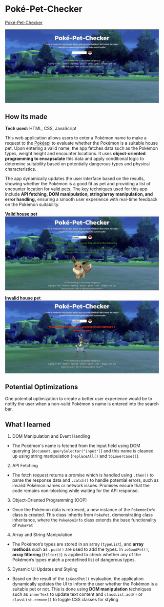# Poké-Pet-Checker

[Poké-Pet-Checker](https://pokemon-pet-check.netlify.app/)

![Poké-Pet-Checker home screen](/img/PPC1.png)

## How its made
**Tech used:** HTML, CSS, JavaScript

This web application allows users to enter a Pokémon name to make a request to the [Pokéapi](https://pokeapi.co/) to evaluate whether the Pokémon is a suitable house pet. Upon entering a valid name, the app fetches data such as the Pokémon types, weight height and encounter locations. It uses **object-oriented programming to encapsulate** this data and apply conditional logic to determine suitability based on potentially dangerous types and physical characteristics.

The app dynamically updates the user interface based on the results, showing whether the Pokémon is a good fit as pet and providing a list of encounter location for valid pets. The key techniques used for this app include **API fetching, DOM manipulation, string/array manipulation, and error handling,** ensuring a smooth user experience with real-time feedback on the Pokémon suitability.

**Valid house pet**
![Poké-Pet-Checker correct screen](/img/PPCcorrect.png)

**Invalid house pet**
![Poké-Pet-Checker incorrect screen](/img/PPCincorrect.png)

## Potential Optimizations
One potential optimization to create a better user experience would be to notify the user when a non-valid Pokémon's name is entered into the search bar.


## What I learned
1. DOM Manipulation and Event Handling
  - The Pokémon's name is fetched from the input field using DOM querying (`document.querySelector("input")`) and this name is cleaned up using string manipulation (`replaceAll()` and `toLowerCase()`).
2. API Fetching
 - The fetch request returns a promise which is handled using `.then()` to parse the response data and `.catch()` to handle potential errors, such as invalid Pokémon names or network issues. Promises ensure that the code remains non-blocking while waiting for the API response.
3. Object-Oriented Programming (OOP)
 - Once the Pokémon data is retrieved, a new instance of the `PokemonInfo` class is created. This class inherits from `PokePet`, demonstrating class inheritance, where the `PokemonInfo` class extends the base functionality of `PokePet`
4. Array and String Manipulation
 - The Pokémon’s types are stored in an array (`typeList`), and **array methods** such as `.push()` are used to add the types. In `isGoodPet()`, **array filtering** (`filter()`) is applied to check whether any of the Pokémon’s types match a predefined list of dangerous types.
5. Dynamic UI Updates and Styling
 - Based on the result of the `isGoodPet()` evaluation, the application dynamically updates the UI to inform the user whether the Pokémon is a suitable pet or not. This is done using **DOM manipulation** techniques such as `innerText` to update text content and `classList.add()` or `classList.remove()` to toggle CSS classes for styling.




